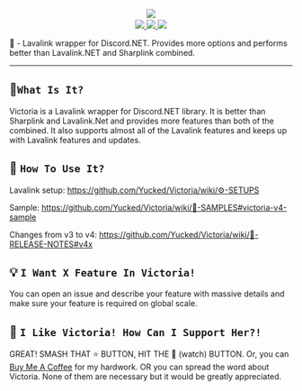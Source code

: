 <p align="center"><img src="https://i.imgur.com/ycwIkcb.png" /> <a href="https://discord.gg/ZJaVXK8"> </br> <img src="https://img.shields.io/badge/Discord-Support-%237289DA.svg?logo=discord&amp;style=for-the-badge&amp;logoWidth=20" /> </a> <a href="https://ci.appveyor.com/project/Yucked/victoria"> <img src="https://img.shields.io/appveyor/ci/gruntjs/grunt.svg?label=Appveyor&amp;logo=appveyor&amp;style=for-the-badge&amp;logoWidth=20" /> </a> <a href="https://www.nuget.org/packages/Victoria/"> <img src="https://img.shields.io/nuget/dt/Victoria.svg?label=Downloads&amp;logo=nuget&amp;style=for-the-badge&amp;logoWidth=20" /> </a></p>

🌋 - Lavalink wrapper for Discord.NET. Provides more options and performs better than Lavalink.NET and Sharplink combined.

---


## 🔧`What Is It?`
Victoria is a Lavalink wrapper for Discord.NET library. It is better than Sharplink and Lavalink.Net and provides more features than both of the combined. It also supports almost all of the Lavalink features and keeps up with Lavalink features and updates.

## 🤔 `How To Use It?`
Lavalink setup: https://github.com/Yucked/Victoria/wiki/⚙️-SETUPS

Sample: https://github.com/Yucked/Victoria/wiki/🔰-SAMPLES#victoria-v4-sample

Changes from v3 to v4: https://github.com/Yucked/Victoria/wiki/📔-RELEASE-NOTES#v4x

## 💡 `I Want X Feature In Victoria!`
You can open an issue and describe your feature with massive details and make sure your feature is required on global scale.

## 🚀 `I Like Victoria! How Can I Support Her?!`
GREAT! SMASH THAT :star: BUTTON, HIT THE :eyes: (watch) BUTTON. Or, you can [Buy Me A Coffee](https://www.buymeacoffee.com/Yucked) for my hardwork.
OR you can spread the word about Victoria. None of them are necessary but it would be greatly appreciated.
